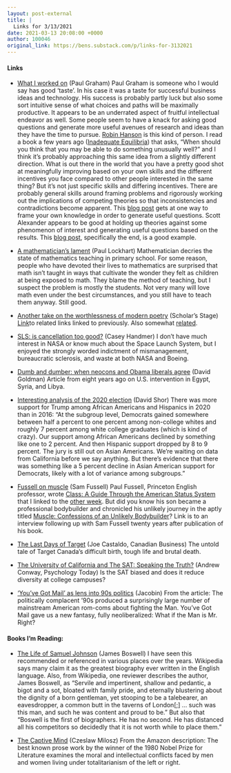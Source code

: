 ```yaml
---
layout: post-external
title: |
  Links for 3/13/2021
date: 2021-03-13 20:08:00 +0000
author: 100046
original_link: https://bens.substack.com/p/links-for-3132021
---
```


#### Links

- [What I worked on](http://www.paulgraham.com/worked.html) (Paul Graham) Paul Graham is someone who I would say has good ‘taste’. In his case it was a taste for successful business ideas and technology. His success is probably partly luck but also some sort intuitive sense of what choices and paths will be maximally productive. It appears to be an underrated aspect of fruitful intellectual endeavor as well. Some people seem to have a knack for asking good questions and generate more useful avenues of research and ideas than they have the time to pursue. [Robin Hanson](https://www.overcomingbias.com/) is this kind of person. I read a book a few years ago ([Inadequate Equilibria](https://www.amazon.com/Inadequate-Equilibria-Where-Civilizations-Stuck-ebook/dp/B076Z64CPG)) that asks, “When should you think that you may be able to do something unusually well?” and I think it’s probably approaching this same idea from a slightly different direction. What is out there in the world that you have a pretty good shot at meaningfully improving based on your own skills and the different incentives you face compared to other people interested in the same thing? But it’s not just specific skills and differing incentives. There are probably general skills around framing problems and rigorously working out the implications of competing theories so that inconsistencies and contradictions become apparent. This [blog post](https://paulromer.net/why-information-grows/) gets at one way to frame your own knowledge in order to generate useful questions. Scott Alexander appears to be good at holding up theories against some phenomenon of interest and generating useful questions based on the results. This [blog post](https://astralcodexten.substack.com/p/trapped-priors-as-a-basic-problem), specifically the end, is a good example. 

- [A mathematician’s lament](https://www.maa.org/external_archive/devlin/LockhartsLament.pdf) (Paul Lockhart) Mathematician decries the state of mathematics teaching in primary school. For some reason, people who have devoted their lives to mathematics are surprised that math isn’t taught in ways that cultivate the wonder they felt as children at being exposed to math. They blame the method of teaching, but I suspect the problem is mostly the students. Not very many will love math even under the best circumstances, and you still have to teach them anyway. Still good. 

- [Another take on the worthlessness of modern poetry](https://scholars-stage.blogspot.com/2021/02/longfellow-and-decline-of-american.html) (Scholar’s Stage) [Link](https://bens.substack.com/p/links-for-january-3-2021)to related links linked to previously. Also somewhat [related](https://scholars-stage.blogspot.com/2019/10/on-adding-phrases-to-language.html).

- [SLS: is cancellation too good?](https://caseyhandmer.wordpress.com/2021/02/24/sls-is-cancellation-too-good/) (Casey Handmer) I don’t have much interest in NASA or know much about the Space Launch System, but I enjoyed the strongly worded indictment of mismanagement, bureaucratic sclerosis, and waste at both NASA and Boeing. 

- [Dumb and dumber: when neocons and Obama liberals agree](https://www.tabletmag.com/sections/israel-middle-east/articles/dumb-and-dumber) (David Goldman) Article from eight years ago on U.S. intervention in Egypt, Syria, and Libya. 

- [Interesting analysis of the 2020 election](https://nymag.com/intelligencer/2021/03/david-shor-2020-democrats-autopsy-hispanic-vote-midterms-trump-gop.html) (David Shor) There was more support for Trump among African Americans and Hispanics in 2020 than in 2016: “At the subgroup level, Democrats gained somewhere between half a percent to one percent among non-college whites and roughly 7 percent among white college graduates (which is kind of crazy). Our support among African Americans declined by something like one to 2 percent. And then Hispanic support dropped by 8 to 9 percent. The jury is still out on Asian Americans. We’re waiting on data from California before we say anything. But there’s evidence that there was something like a 5 percent decline in Asian American support for Democrats, likely with a lot of variance among subgroups.”

- [Fussell on muscle](http://www.drmichaeljoyner.com/sam-fussell-an-interview-with-the-author-of-muscle) (Sam Fussell) Paul Fussell, Princeton English professor, wrote [Class: A Guide Through the American Status System](https://www.amazon.com/Class-Through-American-Status-System/dp/0671792253) that I linked to the [other week](https://bens.substack.com/p/links-for-22121). But did you know his son became a professional bodybuilder and chronicled his unlikely journey in the aptly titled [Muscle: Confessions of an Unlikely Bodybuilder](https://www.amazon.com/Muscle-Confessions-Samuel-Wilson-Fussell/dp/1504002059)? Link is to an interview following up with Sam Fussell twenty years after publication of his book. 

- [The Last Days of Target](https://www.canadianbusiness.com/the-last-days-of-target-canada/) (Joe Castaldo, Canadian Business) The untold tale of Target Canada’s difficult birth, tough life and brutal death.

- [The University of California and The SAT: Speaking the Truth?](https://www.psychologytoday.com/us/blog/channel-g/202008/the-university-california-and-the-sat-speaking-the-truth) (Andrew Conway, Psychology Today) Is the SAT biased and does it reduce diversity at college campuses?

- [‘You’ve Got Mail’ as lens into 90s politics](https://jacobinmag.com/2020/10/youve-got-mail-nineties-films-rom-coms-capitalism) (Jacobin) From the article: The politically complacent ’90s produced a surprisingly large number of mainstream American rom-coms about fighting the Man. You’ve Got Mail gave us a new fantasy, fully neoliberalized: What if the Man is Mr. Right?

#### Books I’m Reading:

- [The Life of Samuel Johnson](https://www.amazon.com/Life-Samuel-Johnson-Penguin-Classics/dp/0140431160) (James Boswell) I have seen this recommended or referenced in various places over the years. Wikipedia says many claim it as the greatest biography ever written in the English language. Also, from Wikipedia, one reviewer describes the author, James Boswell, as “Servile and impertinent, shallow and pedantic, a bigot and a sot, bloated with family pride, and eternally blustering about the dignity of a born gentleman, yet stooping to be a talebearer, an eavesdropper, a common butt in the taverns of London[;] ... such was this man, and such he was content and proud to be.” But also that “Boswell is the first of biographers. He has no second. He has distanced all his competitors so decidedly that it is not worth while to place them.”

- [The Captive Mind](https://www.amazon.com/Captive-Mind-Czeslaw-Milosz/dp/0679728562/) (Czeslaw Milosz) From the Amazon description: The best known prose work by the winner of the 1980 Nobel Prize for Literature examines the moral and intellectual conflicts faced by men and women living under totalitarianism of the left or right.
